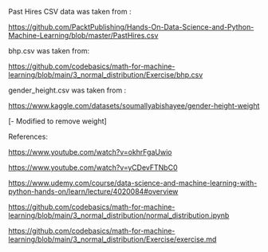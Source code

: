 Past Hires CSV data was taken from :


https://github.com/PacktPublishing/Hands-On-Data-Science-and-Python-Machine-Learning/blob/master/PastHires.csv


bhp.csv was taken from: 

https://github.com/codebasics/math-for-machine-learning/blob/main/3_normal_distribution/Exercise/bhp.csv

gender_height.csv was taken from : 

https://www.kaggle.com/datasets/soumallyabishayee/gender-height-weight

[- Modified to remove weight]



References:


https://www.youtube.com/watch?v=okhrFgaUwio

https://www.youtube.com/watch?v=yCDevFTNbC0

https://www.udemy.com/course/data-science-and-machine-learning-with-python-hands-on/learn/lecture/4020084#overview

https://github.com/codebasics/math-for-machine-learning/blob/main/3_normal_distribution/normal_distribution.ipynb

https://github.com/codebasics/math-for-machine-learning/blob/main/3_normal_distribution/Exercise/exercise.md
